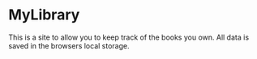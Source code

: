 # MyLibrary
This is a site to allow you to keep track of the books you own.  All data is saved in the browsers local storage.
